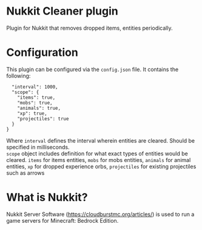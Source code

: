 # Nukkit Cleaner plugin

Plugin for Nukkit that removes dropped items, entities periodically.

# Configuration

This plugin can be configured via the `config.json` file. It contains the following:

```{
  "interval": 1000,
  "scope": {
    "items": true,
    "mobs": true,
    "animals": true,
    "xp": true,
    "projectiles": true
  }
}
```

Where `interval` defines the interval wherein entities are cleared. Should be specified in milliseconds.<br>
`scope` object includes definition for what exact types of entities would be cleared. `items` for items entities, `mobs` for mobs entities, `animals` for animal entities, `xp` for dropped experience orbs, `projectiles` for existing projectiles such as arrows

# What is Nukkit?

Nukkit Server Software (https://cloudburstmc.org/articles/) is used to run a game servers for Minecraft:
Bedrock Edition.
